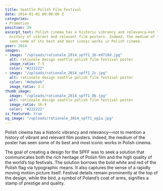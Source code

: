 ```yaml
---
title: Seattle Polish Film Festival
date: 2014-01-01 00:00:00 Z
categories:
- Promotion
position: 29
excerpt_text: Polish cinema has a historic vibrancy and relevancy—not to mention a
  history of vibrant and relevant film posters. Indeed, the medium of the poster has
  seen some of its best and most iconic works in Polish cinema.
year: 2014
images:
- image: "/uploads/rationale_2014_spff1_1b-ed718d.jpg"
  alt: rationale design seattle polish film festival poster
  image_ratio: 7-5
  color: "#222222"
- image: "/uploads/rationale_2014_spff1_2c.jpg"
  alt: rationale design seattle polish film festival poster
  color: "#ebebeb"
  image_ratio: 3-2
thumb_image:
  image: "/uploads/rationale_2014_spff1_0b.jpg"
  alt: rationale design seattle polish film festival poster
  image_ratio: 16-9
  color: "#222222"
is_featured: true
og_image: "/uploads/rationale_2014_spff1_og1a.jpg"
---
```


Polish cinema has a historic vibrancy and relevancy—not to mention a history of vibrant and relevant film posters. Indeed, the medium of the poster has seen some of its best and most iconic works in Polish cinema. 

The goal of creating a design for the SPFF was to seek a solution that communicates both the rich heritage of Polish film  and the high quality of the world’s top festivals. The solution borrows the bold white and red of the Polish flag via typographic means. It also captures the sense of a rapidly moving motion picture itself. Festival details remain prominently at the top of the design, while the bird, a symbol of Poland’s coat of arms, signifies a stamp of prestige and quality.